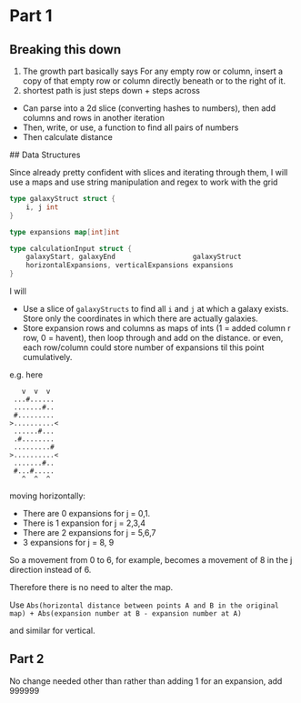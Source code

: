 # Part 1

## Breaking this down

1. The growth part basically says For any empty row or column, insert a copy of that empty row or column directly beneath or to the right of it.
2. shortest path is just steps down + steps across

* Can parse into a 2d slice (converting hashes to numbers), then add columns and rows in another iteration
* Then, write, or use, a function to find all pairs of numbers 
* Then calculate distance

## Data Structures 

Since already pretty confident with slices and iterating through them, I will use a maps and use string manipulation and regex to work with the grid

```go
type galaxyStruct struct {
	i, j int
}

type expansions map[int]int

type calculationInput struct {
	galaxyStart, galaxyEnd                   galaxyStruct
	horizontalExpansions, verticalExpansions expansions
}
```

I will 

* Use a slice of `galaxyStructs` to find all `i` and `j` at which a galaxy exists. Store only the coordinates in which there are actually galaxies.
* Store expansion rows and columns as maps of ints (1 = added column r row, 0 = havent), then loop through and add on the distance. or even, each row/column could store number of expansions til this point cumulatively.

e.g. here

```
   v  v  v
 ...#......
 .......#..
 #.........
>..........<
 ......#...
 .#........
 .........#
>..........<
 .......#..
 #...#.....
   ^  ^  ^
```

moving horizontally:

* There are 0 expansions for j = 0,1. 
* There is 1 expansion for j = 2,3,4
* There are 2 expansions for j = 5,6,7
* 3 expansions for j = 8, 9

So a movement from 0 to 6, for example, becomes a movement of 8 in the j direction instead of 6.

Therefore there is no need to alter the map.

Use `Abs(horizontal distance between points A and B in the original map) + Abs(expansion number at B - expansion number at A)`

and similar for vertical.


## Part 2

No change needed other than rather than adding 1 for an expansion, add 999999